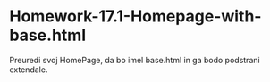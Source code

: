 # Homework-17.1-Homepage-with-base.html

Preuredi svoj HomePage, da bo imel base.html in ga bodo podstrani extendale.
